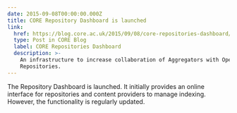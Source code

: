 ```yaml
---
date: 2015-09-08T00:00:00.000Z
title: CORE Repository Dashboard is launched
link:
  href: https://blog.core.ac.uk/2015/09/08/core-repositories-dashboard/
  type: Post in CORE Blog
  label: CORE Repositories Dashboard
  description: >-
    An infrastructure to increase collaboration of Aggregators with Open
    Repositories.
---
```

The Repository Dashboard is launched. It initially provides an online interface for repositories and content providers to manage indexing. However, the functionality is regularly updated.
